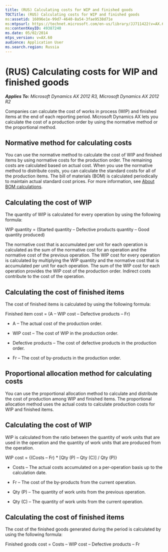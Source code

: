 ```yaml
---
title: (RUS) Calculating costs for WIP and finished goods
TOCTitle: (RUS) Calculating costs for WIP and finished goods
ms:assetid: 16096e1e-99d7-4640-8a54-3fae9538d71e
ms:mtpsurl: https://technet.microsoft.com/en-us/library/JJ711422(v=AX.60)
ms:contentKeyID: 49387240
ms.date: 05/02/2014
mtps_version: v=AX.60
audience: Application User
ms.search.region: Russia
---
```


# (RUS) Calculating costs for WIP and finished goods 


_**Applies To:** Microsoft Dynamics AX 2012 R3, Microsoft Dynamics AX 2012 R2_

Companies can calculate the cost of works in process (WIP) and finished items at the end of each reporting period. Microsoft Dynamics AX lets you calculate the cost of a production order by using the normative method or the proportional method.

## Normative method for calculating costs

You can use the normative method to calculate the cost of WIP and finished items by using normative costs for the production order. The remaining costs are calculated based on actual cost. When you use the normative method to distribute costs, you can calculate the standard costs for all of the production items. The bill of materials (BOM) is calculated periodically to maintain actual standard cost prices. For more information, see [About BOM calculations](about-bom-calculations.md).

## Calculating the cost of WIP

The quantity of WIP is calculated for every operation by using the following formula:

WIP quantity = (Started quantity – Defective products quantity – Good quantity produced)

The normative cost that is accumulated per unit for each operation is calculated as the sum of the normative cost for an operation and the normative cost of the previous operation. The WIP cost for every operation is calculated by multiplying the WIP quantity and the normative cost that is accumulated per unit for each operation. The sum of the WIP cost for each operation provides the WIP cost of the production order. Indirect costs contribute to the cost of the operation.

## Calculating the cost of finished items

The cost of finished items is calculated by using the following formula:

Finished item cost = (A – WIP cost – Defective products – Fr)

  - A – The actual cost of the production order.

  - WIP cost – The cost of WIP in the production order.

  - Defective products – The cost of defective products in the production order.

  - Fr – The cost of by-products in the production order.

## Proportional allocation method for calculating costs

You can use the proportional allocation method to calculate and distribute the cost of production among WIP and finished items. The proportional allocation method uses the actual costs to calculate production costs for WIP and finished items.

## Calculating the cost of WIP

WIP is calculated from the ratio between the quantity of work units that are used in the operation and the quantity of work units that are produced from the operation.

WIP cost = {(Costs – Fr) \* \[Qty (P) – Qty (C)\] / Qty (P)}

  - Costs – The actual costs accumulated on a per-operation basis up to the calculation date.

  - Fr – The cost of the by-products from the current operation.

  - Qty (P) – The quantity of work units from the previous operation.

  - Qty (C) – The quantity of work units from the current operation.

## Calculating the cost of finished items

The cost of the finished goods generated during the period is calculated by using the following formula:

Finished goods cost = Costs – WIP cost – Defective products – Fr

  


